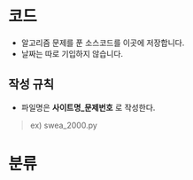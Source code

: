 # 코드
- 알고리즘 문제를 푼 소스코드를 이곳에 저장합니다.
- 날짜는 따로 기입하지 않습니다.
## 작성 규칙
- 파일명은 **사이트명_문제번호** 로 작성한다.
> ex) swea_2000.py

# 분류
